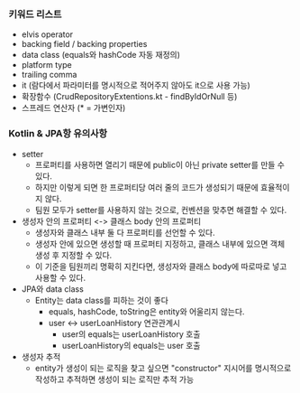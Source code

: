 ### 키워드 리스트
- elvis operator
- backing field / backing properties
- data class (equals와 hashCode 자동 재정의)
- platform type
- trailing comma
- it (람다에서 파라미터를 명시적으로 적어주지 않아도 it으로 사용 가능)
- 확장함수 (CrudRepositoryExtentions.kt - findByIdOrNull 등)
- 스프레드 연산자 (* = 가변인자)


### Kotlin & JPA항 유의사항
- setter
  - 프로퍼티를 사용하면 열리기 때문에 public이 아닌 private setter를 만들 수 있다.
  - 하지만 이렇게 되면 한 프로퍼티당 여러 줄의 코드가 생성되기 때문에 효율적이지 않다.
  - 팀원 모두가 setter를 사용하지 않는 것으로, 컨벤션을 맞추면 해결할 수 있다.
- 생성자 안의 프로퍼티 <-> 클래스 body 안의 프로퍼티
  - 생성자와 클래스 내부 둘 다 프로퍼티를 선언할 수 있다.
  - 생성자 안에 있으면 생성할 때 프로퍼티 지정하고, 클래스 내부에 있으면 객체 생성 후 지정할 수 있다.
  - 이 기준을 팀원끼리 명확히 지킨다면, 생성자와 클래스 body에 따로따로 넣고 사용할 수 있다. 
- JPA와 data class
  - Entity는 data class를 피하는 것이 좋다
    - equals, hashCode, toString은 entity와 어울리지 않는다.
    - user <-> userLoanHistory 연관관계시
      - user의 equals는 userLoanHistory 호출
      - userLoanHistory의 equals는 user 호출
- 생성자 추적
  - entity가 생성이 되는 로직을 찾고 싶으면 "constructor" 지시어를 명시적으로 작성하고 추적하면 생성이 되는 로직만 추적 가능